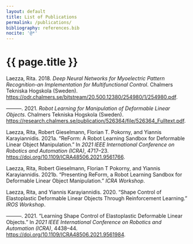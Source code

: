 ```yaml
---
layout: default
title: List of Publications
permalink: /publications/
bibliography: references.bib
nocite: '@*'
---
```


{{ page.title }}
================

Laezza, Rita. 2018. *Deep Neural Networks for Myoelectric Pattern
Recognition-an Implementation for Multifunctional Control*. Chalmers
Tekniska Hogskola (Sweden).
<https://odr.chalmers.se/bitstream/20.500.12380/254980/1/254980.pdf>.

———. 2021. *Robot Learning for Manipulation of Deformable Linear
Objects*. Chalmers Tekniska Hogskola (Sweden).
<https://research.chalmers.se/publication/526364/file/526364_Fulltext.pdf>.

Laezza, Rita, Robert Gieselmann, Florian T. Pokorny, and Yiannis
Karayiannidis. 2021a. “ReForm: A Robot Learning Sandbox for Deformable
Linear Object Manipulation.” In *2021 IEEE International Conference on
Robotics and Automation (ICRA)*, 4717–23.
<https://doi.org/10.1109/ICRA48506.2021.9561766>.

Laezza, Rita, Robert Gieselmann, Florian T Pokorny, and Yiannis
Karayiannidis. 2021b. “Presenting ReForm, a Robot Learning Sandbox for
Deformable Linear Object Manipulation.” *ICRA Workshop*.

Laezza, Rita, and Yiannis Karayiannidis. 2020. “Shape Control of
Elastoplastic Deformable Linear Objects Through Reinforcement Learning.”
*IROS Workshop*.

———. 2021. “Learning Shape Control of Elastoplastic Deformable Linear
Objects.” In *2021 IEEE International Conference on Robotics and
Automation (ICRA)*, 4438–44.
<https://doi.org/10.1109/ICRA48506.2021.9561984>.
